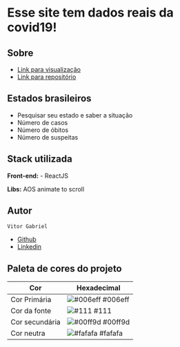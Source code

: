 
# Esse site tem dados reais da covid19!


## Sobre

 - [Link para visualização](https://coronabrr.netlify.app/)
 - [Link para repositório](https://github.com/vgabrielk/CovidAPI)

## Estados brasileiros

- Pesquisar seu estado e saber a situação
- Número de casos
- Número de óbitos
- Número de suspeitas


## Stack utilizada

**Front-end:** - ReactJS

**Libs:** AOS animate to scroll
## Autor

`Vitor Gabriel`

- [Github ](https://www.github.com/vgabrielk)
- [Linkedin](https://www.linkedin.com/in/vitorfelix03/)
## Paleta de cores do projeto
| Cor               | Hexadecimal                                                |
| ----------------- | ---------------------------------------------------------------- |
| Cor Primária       | ![#006eff](https://via.placeholder.com/10/006eff?text=+) #006eff |
| Cor da fonte       | ![#111](https://via.placeholder.com/10/111?text=+) #111 |
| Cor secundária       | ![#00ff9d](https://via.placeholder.com/10/00ff9d?text=+) #00ff9d |
| Cor neutra       | ![#fafafa](https://via.placeholder.com/10/fafafa?text=+) #fafafa |

